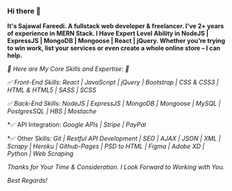 ### Hi there 👋

**It's Sajawal Fareedi. A fullstack web developer & freelancer. I've 2+ years of experience in MERN Stack. I Have Expert Level Ability in NodeJS | ExpressJS | MongoDB | Mongoose | React | jQuery. Whether you’re trying to win work, list your services or even create a whole online store – I can help.**

*🌟 Here are My Core Skills and Expertise: 🌟*

*✅ Front-End Skills:*
*React | JavaScript | jQuery | Bootstrap | CSS & CSS3 | HTML & HTML5 | SASS | SCSS*

*✅ Back-End Skills:*
*NodeJS | ExpressJS | MongoDB | Mongoose | MySQL | PostgresSQL | HBS | Mostache*

*✅ API Integration:
*Google APIs | Stripe | PayPal*

*✅ Other Skills:
*Git | Restful API Development | SEO | AJAX | JSON | XML | Scrapy | Heroku | Github-Pages | PSD to HTML | Figma | Adobe XD | Python | Web Scraping*

*Thanks for Your Time & Consideration. I Look Forward to Working with You.*

*Best Regards!*

